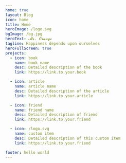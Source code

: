 ```yaml
---
home: true
layout: Blog
icon: home
title: Home
heroImage: /logo.svg
bgImage: /bg.jpg
heroText: 𝓜𝓻. 𝓞𝓻𝓪𝓷𝓰𝓮
tagline: Happiness depends upon ourselves
heroFullScreen: true
projects:
  - icon: book
    name: book name
    desc: Detailed description of the book
    link: https://link.to.your.book

  - icon: article
    name: article name
    desc: Detailed description of the article
    link: https://link.to.your.article

  - icon: friend
    name: friend name
    desc: Detailed description of friend
    link: https://link.to.your.friend

  - icon: /logo.svg
    name: custom item
    desc: Detailed description of this custom item
    link: https://link.to.your.friend

footer: hello world
---
```

